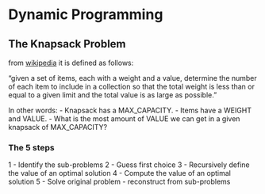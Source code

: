 # Dynamic Programming

## The Knapsack Problem

from [wikipedia](https://en.wikipedia.org/wiki/Knapsack_problem) it is defined as follows:

“given a set of items, each with a weight and a value, determine the number of each item to include in a collection so that the total weight is less than or equal to a given limit and the total value is as large as possible.”

In other words:
    - Knapsack has a MAX_CAPACITY. 
    - Items have a WEIGHT and VALUE.
    - What is the most amount of VALUE we can get in a given knapsack of MAX_CAPACITY? 

### The 5 steps

1 - Identify the sub-problems
2 - Guess first choice
3 - Recursively define the value of an optimal solution
4 - Compute the value of an optimal solution
5 - Solve original problem - reconstruct from sub-problems

